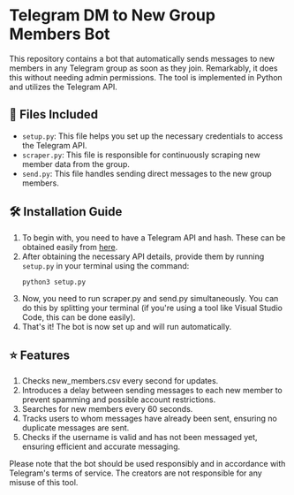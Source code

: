 # **Telegram DM to New Group Members Bot**

This repository contains a bot that automatically sends messages to new members in any Telegram group as soon as they join. Remarkably, it does this without needing admin permissions. The tool is implemented in Python and utilizes the Telegram API.

## 📁 **Files Included**
- `setup.py`: This file helps you set up the necessary credentials to access the Telegram API.
- `scraper.py`: This file is responsible for continuously scraping new member data from the group.
- `send.py`: This file handles sending direct messages to the new group members.

## 🛠️ **Installation Guide**

1. To begin with, you need to have a Telegram API and hash. These can be obtained easily from [here](https://my.telegram.org/auth?to=apps).
2. After obtaining the necessary API details, provide them by running `setup.py` in your terminal using the command: 
   ```shell
   python3 setup.py
3. Now, you need to run scraper.py and send.py simultaneously. You can do this by splitting your terminal (if you're using a tool like Visual Studio Code, this can be done easily).
4. That's it! The bot is now set up and will run automatically.

## ⭐ **Features**
1. Checks new_members.csv every second for updates.
2. Introduces a delay between sending messages to each new member to prevent spamming and possible account restrictions.
3. Searches for new members every 60 seconds.
4. Tracks users to whom messages have already been sent, ensuring no duplicate messages are sent.
5. Checks if the username is valid and has not been messaged yet, ensuring efficient and accurate messaging.


Please note that the bot should be used responsibly and in accordance with Telegram's terms of service. The creators are not responsible for any misuse of this tool.
